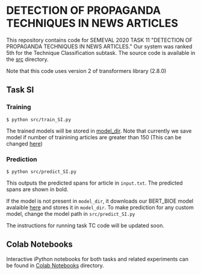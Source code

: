 # DETECTION OF PROPAGANDA TECHNIQUES IN NEWS ARTICLES
This repository contains code for SEMEVAL 2020 TASK 11 "DETECTION OF PROPAGANDA TECHNIQUES IN NEWS ARTICLES." Our system was ranked 5th for the Technique Classification subtask. 
The source code is available in the [src](https://github.com/paramansh/propaganda_detection/tree/master/src) directory. 

Note that this code uses version 2 of transformers library (2.8.0)

## Task SI
### Training 
`$ python src/train_SI.py`

The trained models will be stored in [model_dir](https://github.com/paramansh/propaganda_detection/tree/master/model_dir). Note that currently we save model if number of trainining articles are greater than 150 (This can be changed [here](https://github.com/paramansh/propaganda_detection/blob/0f6e4e478edbfd88efce1ea03f674b406c0a0d9e/src/train_SI.py#L137))
### Prediction
`$ python src/predict_SI.py`

This outputs the predicted spans for article in `input.txt`. The predicted spans are shown in bold.

If the model is not present in `model_dir`, it downloads our BERT_BIOE model avalaible [here](https://drive.google.com/uc?id=1-5oN2lS37IcXT1Lhd-H3TxlEdi4MzVPC) and stores it in `model_dir`. To make prediction for any custom model, change the model path in `src/predict_SI.py`

The instructions for running task TC code will be updated soon.

## Colab Notebooks
Interactive iPython notebooks for both tasks and related experiments can be found
in [Colab Notebooks](https://github.com/paramansh/propaganda_detection/tree/master/Colab%20Notebooks) directory.
